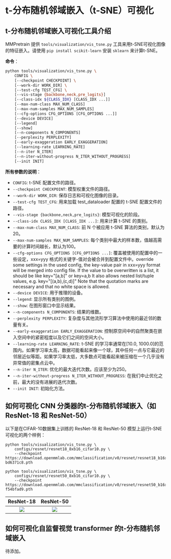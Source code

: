 # t-分布随机邻域嵌入（t-SNE）可视化

## t-分布随机邻域嵌入可视化工具介绍

MMPretrain 提供 `tools/visualization/vis_tsne.py` 工具来用t-SNE可视化图像的特征嵌入。请使用 `pip install scikit-learn` 安装 `sklearn` 来计算t-SNE。

**命令**：

```bash
python tools/visualization/vis_tsne.py \
    CONFIG \
    [--checkpoint CHECKPOINT] \
    [--work-dir WORK_DIR] \
    [--test-cfg TEST_CFG] \
    [--vis-stage {backbone,neck,pre_logits}]
    [--class-idx ${CLASS_IDX} [CLASS_IDX ...]]
    [--max-num-class MAX_NUM_CLASS]
    [--max-num-samples MAX_NUM_SAMPLES]
    [--cfg-options CFG_OPTIONS [CFG_OPTIONS ...]]
    [--device DEVICE]
    [--legend]
    [--show]
    [--n-components N_COMPONENTS]
    [--perplexity PERPLEXITY]
    [--early-exaggeration EARLY_EXAGGERATION]
    [--learning-rate LEARNING_RATE]
    [--n-iter N_ITER]
    [--n-iter-without-progress N_ITER_WITHOUT_PROGRESS]
    [--init INIT]
```

**所有参数的说明**：

- `CONFIG`: t-SNE 配置文件的路径。
- `--checkpoint CHECKPOINT`: 模型权重文件的路径。
- `--work-dir WORK_DIR`: 保存日志和可视化图像的目录。
- `--test-cfg TEST_CFG`: 用来加载 test_dataloader 配置的 t-SNE 配置文件的路径。
- `--vis-stage {backbone,neck,pre_logits}`: 模型可视化的阶段。
- `--class-idx CLASS_IDX [CLASS_IDX ...]`: 用来计算 t-SNE 的类别。
- `--max-num-class MAX_NUM_CLASS`: 前 N 个被应用 t-SNE 算法的类别，默认为20。
- `--max-num-samples MAX_NUM_SAMPLES`: 每个类别中最大的样本数，值越高需要的计算时间越长，默认为100。
- `--cfg-options CFG_OPTIONS [CFG_OPTIONS ...]`: 覆盖被使用的配置中的一些设定，xxx=yyy 格式的关键字-值对会被合并到配置文件中。override some settings in the used config, the key-value pair in xxx=yyy format will be merged into config file. If the value to be overwritten is a list, it should be like key="[a,b]" or key=a,b It also allows nested list/tuple values, e.g. key="[(a,b),(c,d)]" Note that the quotation marks are necessary and that no white space is allowed.
- `--device DEVICE`: 用于推理的设备。
- `--legend`: 显示所有类别的图例。
- `--show`: 在图形窗口中显示结果。
- `--n-components N_COMPONENTS`: 结果的维数。
- `--perplexity PERPLEXITY`: 复杂度与其他流形学习算法中使用的最近邻的数量有关。
- `--early-exaggeration EARLY_EXAGGERATION`: 控制原空间中的自然聚类在嵌入空间中的紧密程度以及它们之间的空间大小。
- `--learning-rate LEARNING_RATE`: t-SNE 的学习率通常在[10.0, 1000.0]的范围内。如果学习率太高，数据可能看起来像一个球，其中任何一点与它最近的邻居近似等距。如果学习率太低，大多数点可能看起来被压缩在一个几乎没有异常值的密集点云中。
- `--n-iter N_ITER`: 优化的最大迭代次数。应该至少为250。
- `--n-iter-without-progress N_ITER_WITHOUT_PROGRESS`: 在我们中止优化之前，最大的没有进展的迭代次数。
- `--init INIT`: 初始化方法。

## 如何可视化 CNN 分类器的t-分布随机邻域嵌入（如 ResNet-18 和 ResNet-50）

以下是在CIFAR-10数据集上训练的 ResNet-18 和 ResNet-50 模型上运行t-SNE可视化的两个样例：

```shell
python tools/visualization/vis_tsne.py \
    configs/resnet/resnet18_8xb16_cifar10.py \
    --checkpoint https://download.openmmlab.com/mmclassification/v0/resnet/resnet18_b16x8_cifar10_20210528-bd6371c8.pth

python tools/visualization/vis_tsne.py \
    configs/resnet/resnet50_8xb16_cifar10.py \
    --checkpoint https://download.openmmlab.com/mmclassification/v0/resnet/resnet50_b16x8_cifar10_20210528-f54bfad9.pth
```

| ResNet-18                                                                                            | ResNet-50                                                                                            |
| ---------------------------------------------------------------------------------------------------- | ---------------------------------------------------------------------------------------------------- |
| <div align=center><img src='https://user-images.githubusercontent.com/42371271/236410521-c4d087da-d16f-48ad-b951-c74d10c68f33.png' height="auto" width="auto" ></div> | <div align=center><img src='https://user-images.githubusercontent.com/42371271/236411844-c97dc514-dad0-401e-ba8f-307d0a385b4e.png' height="auto" width="auto" ></div> |

## 如何可视化自监督视觉 transformer 的t-分布随机邻域嵌入

待添加。
